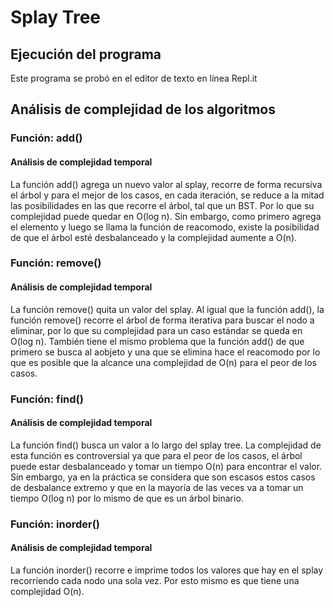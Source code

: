 # Splay Tree


## Ejecución del programa
Este programa se probó en el editor de texto en línea Repl.it

## Análisis de complejidad de los algoritmos
### Función: add()
#### Análisis de complejidad temporal
La función add() agrega un nuevo valor al splay, recorre de forma recursiva el árbol y para el mejor de los casos, en cada iteración, se reduce a la mitad las posibilidades en las que recorre el árbol, tal que un BST. Por lo que su complejidad puede quedar en O(log n). Sin embargo, como primero agrega el elemento y luego se llama la función de reacomodo, existe la posibilidad de que el árbol esté desbalanceado y la complejidad aumente a O(n).

### Función: remove()
#### Análisis de complejidad temporal
La función remove() quita un valor del splay. Al igual que la función add(), la función remove() recorre el árbol de forma iterativa para buscar el nodo a eliminar, por lo que su complejidad para un caso estándar se queda en O(log n). También tiene el mismo problema que la función add() de que primero se busca al aobjeto y una que se elimina hace el reacomodo por lo que es posible que la alcance una complejidad de O(n) para el peor de los casos.

### Función: find()
#### Análisis de complejidad temporal
La función find() busca un valor a lo largo del splay tree. La complejidad de esta función es controversial ya que para el peor de los casos, el árbol puede estar desbalanceado y tomar un tiempo O(n) para encontrar el valor. Sin embargo, ya en la práctica se considera que son escasos estos casos de desbalance extremo y que en la mayoría de las veces va a tomar un tiempo O(log n) por lo mismo de que es un árbol binario.

### Función: inorder()
#### Análisis de complejidad temporal
La función inorder() recorre e imprime todos los valores que hay en el splay recorriendo cada nodo una sola vez. Por esto mismo es que tiene una complejidad O(n).
